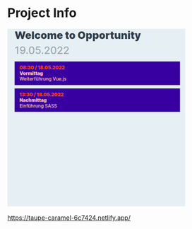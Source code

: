 # Project Info

![Screenshot](screenshot-welcome-screen.png)

https://taupe-caramel-6c7424.netlify.app/
